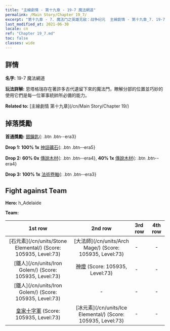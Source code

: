 ```yaml
---
title: "主線劇情 - 第十九章 - 19-7 魔法網道"
permalink: /Main Story/Chapter 19_7/
excerpt: "第十九章 - 7. 魔法门之英雄无敌：战争纪元  主線劇情 - 第十九章_7. 19-7 魔法網道"
last_modified_at: 2021-06-30
locale: cn
ref: "Chapter 19_7.md"
toc: false
classes: wide
---
```


## 詳情

 **名字:** 19-7 魔法網道

 **玩法詳解:** 恩塔格瑞存在著許多古代遺留下來的魔法門，瞭解分部的位置並巧妙的使用它們是每一位軍事統帥所必備的能力。

 **Related to:** [主線劇情 第十九章](/cn/Main Story/Chapter 19/)

## 掉落獎勵

 **首通獎勵:** [銀鑰匙](/cn/Items/con_693/){: .btn .btn--era3}

 **Drop 1:** **100% 1x** [神話礦石](/cn/Items/mat_61/){: .btn .btn--era5}

 **Drop 2:** **60% 0x** [傳說木材](/cn/Items/mat_55/){: .btn .btn--era4}, **40% 1x** [傳說木材](/cn/Items/mat_55/){: .btn .btn--era4}

 **Drop 3:** **100% 1x** [法術卷軸](/cn/Items/con_694/){: .btn .btn--era3}


## Fight against Team
 **Hero:** h_Adelaide

 **Team:**


  | 1st row | 2nd row | 3rd row | 4th row |
  |:----:|:----:|:----|:----:|
  | [石元素](/cn/units/Stone Elemental/) (Score: 105935, Level:73)  | [大法師](/cn/units/Arch Mage/) (Score: 105935, Level:73)  | - | - |
  | [鐵人](/cn/units/Iron Golem/) (Score: 105935, Level:73)  | [神燈](/cn/units/Genie/) (Score: 105935, Level:73)  | - | - |
  | [鐵人](/cn/units/Iron Golem/) (Score: 105935, Level:73)  | - | - | - |
  | [皇家十字軍](/cn/units/Swordsman/) (Score: 105935, Level:73)  | [冰元素](/cn/units/Ice Elemental/) (Score: 105935, Level:73)  | - | - |


